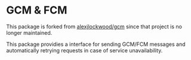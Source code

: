 GCM & FCM
===

This package is forked from [alexjlockwood/gcm](https://github.com/alexjlockwood/gcm) since that project is no longer maintained.

This package providies a interface for sending GCM/FCM messages and automatically retrying requests in case of service unavailability.
